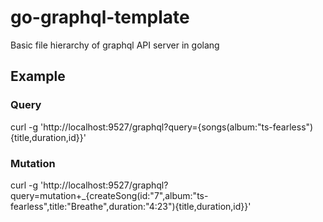 # go-graphql-template

Basic file hierarchy of graphql API server in golang

## Example

### Query

curl -g 'http://localhost:9527/graphql?query={songs(album:"ts-fearless"){title,duration,id}}'

### Mutation

curl -g 'http://localhost:9527/graphql?query=mutation+_{createSong(id:"7",album:"ts-fearless",title:"Breathe",duration:"4:23"){title,duration,id}}'
